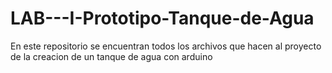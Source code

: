 # LAB---I-Prototipo-Tanque-de-Agua
En este repositorio se encuentran todos los archivos que hacen al proyecto de la creacion de un tanque de agua con arduino 
